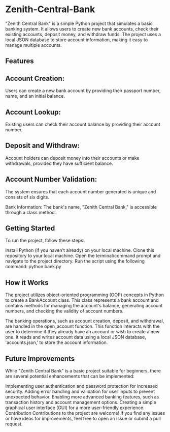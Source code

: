 # Zenith-Central-Bank
"Zenith Central Bank" is a simple Python project that simulates a basic banking system. It allows users to create new bank accounts, check their existing accounts, deposit money, and withdraw funds. The project uses a local JSON database to store account information, making it easy to manage multiple accounts.

## Features
## Account Creation:
Users can create a new bank account by providing their passport number, name, and an initial balance.
## Account Lookup:
Existing users can check their account balance by providing their account number.
## Deposit and Withdraw:
Account holders can deposit money into their accounts or make withdrawals, provided they have sufficient balance.
## Account Number Validation:
The system ensures that each account number generated is unique and consists of six digits.

Bank Information: The bank's name, "Zenith Central Bank," is accessible through a class method.


## Getting Started
To run the project, follow these steps:

Install Python (if you haven't already) on your local machine.
Clone this repository to your local machine.
Open the terminal/command prompt and navigate to the project directory.
Run the script using the following command: python bank.py
## How it Works
The project utilizes object-oriented programming (OOP) concepts in Python to create a BankAccount class. This class represents a bank account and contains methods for managing the account's balance, generating account numbers, and checking the validity of account numbers.

The banking operations, such as account creation, deposit, and withdrawal, are handled in the open_account function. This function interacts with the user to determine if they already have an account or wish to create a new one. It reads and writes account data using a local JSON database, 'accounts.json,' to store the account information.

## Future Improvements
While "Zenith Central Bank" is a basic project suitable for beginners, there are several potential enhancements that can be implemented:

Implementing user authentication and password protection for increased security.
Adding error handling and validation for user inputs to prevent unexpected behavior.
Enabling more advanced banking features, such as transaction history and account management options.
Creating a simple graphical user interface (GUI) for a more user-friendly experience.
Contribution
Contributions to the project are welcome! If you find any issues or have ideas for improvements, feel free to open an issue or submit a pull request.
